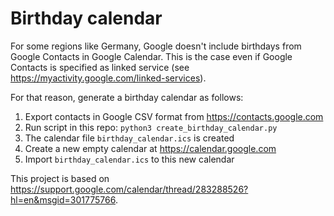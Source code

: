 # Birthday calendar

For some regions like Germany, Google doesn't include birthdays from Google
Contacts in Google Calendar. This is the case even if Google Contacts is
specified as linked service (see <https://myactivity.google.com/linked-services>).

For that reason, generate a birthday calendar as follows:

1. Export contacts in Google CSV format from <https://contacts.google.com>
1. Run script in this repo: `python3 create_birthday_calendar.py`
1. The calendar file `birthday_calendar.ics` is created
1. Create a new empty calendar at <https://calendar.google.com>
1. Import `birthday_calendar.ics` to this new calendar

This project is based on
<https://support.google.com/calendar/thread/283288526?hl=en&msgid=301775766>.
